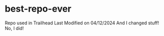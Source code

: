 # best-repo-ever
Repo used in Trailhead
Last Modified on 04/12/2024
And I changed stuff!
No, I did!
